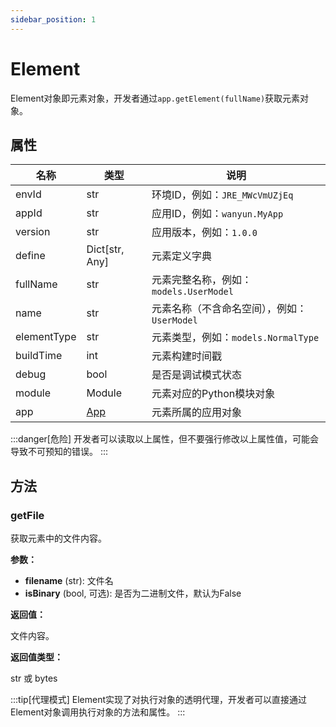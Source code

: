 ```yaml
---
sidebar_position: 1
---
```


# Element

Element对象即元素对象，开发者通过`app.getElement(fullName)`获取元素对象。

## 属性

| 名称 | 类型 | 说明 |
|------|------|------|
| envId | str | 环境ID，例如：`JRE_MWcVmUZjEq` |
| appId | str | 应用ID，例如：`wanyun.MyApp` |
| version | str | 应用版本，例如：`1.0.0` |
| define | Dict[str, Any] | 元素定义字典 |
| fullName | str | 元素完整名称，例如：`models.UserModel` |
| name | str | 元素名称（不含命名空间），例如：`UserModel` |
| elementType | str | 元素类型，例如：`models.NormalType` |
| buildTime | int | 元素构建时间戳 |
| debug | bool | 是否是调试模式状态|
| module | Module | 元素对应的Python模块对象 |
| app | [App](../01应用/App) | 元素所属的应用对象|

:::danger[危险]
开发者可以读取以上属性，但不要强行修改以上属性值，可能会导致不可预知的错误。
:::

## 方法

### getFile
获取元素中的文件内容。

**参数：**

* **filename** (str): 文件名
* **isBinary** (bool, 可选): 是否为二进制文件，默认为False

**返回值：** 

文件内容。

**返回值类型：** 

str 或 bytes

:::tip[代理模式]
Element实现了对执行对象的透明代理，开发者可以直接通过Element对象调用执行对象的方法和属性。
:::
